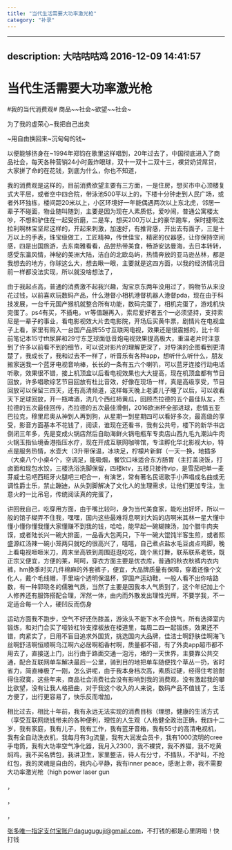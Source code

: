 ```yaml
---
title: "当代生活需要大功率激光枪"
category: "补录"
---
```

---
description: 大咕咕咕鸡 2016-12-09 14:41:57
---

# 当代生活需要大功率激光枪

\#我的当代消费观# 商品\~\~社会\~欲望\~\~社会\~

为了我的虚荣心\~我把自己出卖

\~用自由换回来\~沉甸甸的钱\~

以便能够挤身在\~1994年郑钧在歌里这样唱到，20年过去了，中国彻底进入了商品社会，每天各种营销24小时轰炸眼球，双十一双十二双十三，裸贷奶贷屌贷，大家拼了命的在花钱，到底为什么，你也不知道，

我的消费观是这样的，目前消费欲望主要有三方面，一是住房，想买市中心顶楼复式大平层，或者空中四合院，带泳池500平以上的，下楼十分钟走到人民广场，或者外环独栋，楼间距20米以上，小区环境好一年能偶遇两次以上东北虎，邻居一辈子不碰面，物业随叫随到，主要是因为现在人素质低，爱吵闹，普通公寓楼太吵，不想和驴住在一起受折磨，二是车，想买200万以上的豪华跑车，保时捷啊法拉利啊林宝坚尼这样的，开起来刺激，加速好，有推背感，开出去有面子，三是十万以上的手表，珠宝级做工，工匠精神，传世佳宝，精密的仪器感，让你保持空间感，四是出国旅游，去东南雅看看，品尝热带美食，畅游安达曼海，去日本转转，感受东瀛风情，神秘的美洲大陆，洁白的北欧岛屿，热情奔放的亚马逊丛林，都是我想去的地方，你球这么大，想去瞅一眼，主要就是这四方面，以我的经济情况目前一样都没法实现，所以就没啥想法了，

由于我起点高，普通的消费激不起我兴趣，淘宝京东两年没用过了，购物节从来没花过钱，以前喜欢玩数码产品，什么港督小相机港督机器人港督pda，现在由于科技发展，一台千元国产猴机就整合所有功能，数码完蛋了，相机完蛋了，游戏机快完蛋了。ps4有买，不插电，vr等值蹦再入，索尼爱好者五个一必须坚持，支持索尼是一辈子的事业，看电影视效大片去电影院，开场后买黄牛票，剧情片在电视盒子上看，家里有购入一台国产品牌55寸互联网电视，效果还是很震撼的，比十年前笔记本15寸tft尿屏和29寸东芝球面低音炮电视效果提高极大，重温老片时注意到了许多以前看不到的细节，可以说对影片的理解更深了，对导演的企图看到更清楚了，我成长了，我和过去不一样了，听音乐有各种app，想听什么听什么，朋友搬家送我一个蓝牙电视音响棒，长长的一条有五六个喇叭，可以蓝牙连接行动电话听歌，效果很不错，接上机顶盒以后看电视效果也大大提高，现在机顶盒都有节目回放，许多唱歌综艺节目回放有杜比音效，好像在现场一样，真是高级享受，节目回放可以保留三四天，还有高清频道，这样每天晚上老婆儿子睡了以后，可以收看天下足球回放，开一瓶啤酒，洗几个西红柿黄瓜，回顾杰拉德的五个最佳队友，杰拉德的五次最佳回传，杰拉德的五次最佳滑倒，2016欧洲杯全部进球，悲情五亚巴拉克，穆里尼奥从神到人再到狗，从星期一到星期四可以看好多次，最高级的享受，影音方面基本不花钱了，阅读，谁现在还看书，我有公共号，楼下的新华书店倒闭三年多，先是变成火锅店然后自助海鲜火锅电瓶车专卖店山西九毛九潮汕牛肉火锅玉指仙境香港指压水疗，现在开成互联网咖啡馆，专注孵化华北影视大ip，特点是服务热情，水壶大（3升带保温，冰块足，柠檬片新鲜（一天一换，地插多（大桌八个小桌4个，空调足，能吸烟，餐饮口味适合东方肠胃（主打盖浇饭，打卤面和现包水饺，三楼洗浴洗脚保留，四楼ktv，五楼只接待vip，是雪茄吧单一麦芽威士忌吧西班牙火腿吧三吧合一，有演艺，常有著名民谣歌手小声唱成名曲或无调性爵士乐，禁止蹦迪，从头到脚解决了文化人的生理需求，让他们更加专注，生意火的一比吊皂，传统阅读真的完蛋了，

讲回我自己，吃穿用方面，由于嘴比较叼，身为当代美食家，能吃出好坏，所以一般的馆子糊弄不住我，嘿嘿，国内这些最难将息啊刘大妈的店啊米其林一星大懂中懂小懂你懂我懂大家懂赚不到我的钱，哈哈，能早起一碗糊辣汤，加个腊牛肉夹馍，或者陆长兴一碗大排面，一品香大包两只，下午一碗大馄饨半客生煎，或者熙盛源红汤辣一碗小笼两只就吃的很高兴了，嘻嘻，自己煮点盐水毛豆卤点鸡脚，晚上看电视咂咂米刀，周末坐高铁到周围逛逛吃吃，跳个黑灯舞，联系联系老铁，既正宗又便宜，方便的莱，呵呵，穿衣方面主要是优衣库，普通的秋衣秋裤内衣内裤，hm换季时买几件棉麻的外套裤子，便宜，大品牌质量有保障，穿着还像个文化人，戴个毛线帽，手里端个透明保温杯，穿国产运动鞋，一般人看不出你啥路数，有一种郭晓冬的儒雅气质，当然了主要是因我本人气质到了，这个年纪加上个人修养还有服饰搭配合理，浑然一体，由内而外散发出理性光辉，不要学我，不一定适合每一个人，硬凹反而伤身

运动方面我不跑步，空气不好还伤膝盖，游泳头不能下水不会换气，所有选择室内锻炼，和对门合买了哑铃杠铃支撑板放在楼道里，每周二四一起锻炼，效果还不错，肉紧实了，日用不盲目追求外国货，挑选国内大品牌，佳洁士啊舒肤佳啊海飞丝啊舒洁啊恒顺啊乌江啊六必居啊稻香村啊，质量都不错，有了外卖app超市都不用去了，直接送上门，出行由于路面交通一泡污，堵的一天世界，主要靠公共交通，配合互联网单车解决最后一公里，骑到目的地把单车随便找个草丛一扔，省时省力，简直棒极了一刚，怎么讲呢，由于我本身档次高，素质过硬，经得住考验耐得住寂寞，这些年来，商品社会消费社会没有影响到我的消费观，没有激起我的攀比欲望，没有让我人格扭曲，对于我这个收入的人来说，数码产品不值钱了，生活方便了，出行更容易了，快乐反而增加，

相比过去，相比十年前，我有永远无法实现的消费目标（理想，健康的生活方式（享受互联网烧钱带来的各种便利，理性的人生观（人格健全政治正确，我四十二岁，我有家庭，我有儿子，我有工作，我有蓝牙音箱，我有55寸的高清电视机，我有全自动洗衣机，我每月有3g流量，我有大润发会员卡，我有1000流明的cree手电筒，我有大功率空气净化器，我月入2300，我不裸贷，我不养猫，我不吃黄焖鸡，我不买名牌包，我讲卫生，家里整洁，待人有分寸，不插队，不驴叫，不抢红包，我的灵魂是自由的，我内心平静，我有inner peace，感谢上帝，我不需要大功率激光枪（high power laser gun

，

，

，

张多唯一指定支付宝账户daguguguji@gmail.com，不打钱的都是心里阴暗！快打钱
